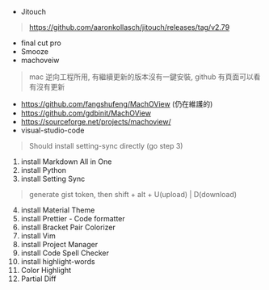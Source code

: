 - Jitouch
> https://github.com/aaronkollasch/jitouch/releases/tag/v2.79
- final cut pro
- Smooze
- machoveiw
> mac 逆向工程所用, 有繼續更新的版本沒有一鍵安裝, github 有頁面可以看有沒有更新
  - https://github.com/fangshufeng/MachOView (仍在維護的)
  - https://github.com/gdbinit/MachOView
  - https://sourceforge.net/projects/machoview/
- visual-studio-code
> Should install setting-sync directly (go step 3)
  1. install Markdown All in One
  2. install Python
  3. install Setting Sync
  > generate gist token, then shift + alt + U(upload) | D(download)
  4. install Material Theme
  5. install Prettier - Code formatter
  6. install Bracket Pair Colorizer
  7. install Vim
  8. install Project Manager
  9. install Code Spell Checker
  10. install highlight-words
  11. Color Highlight
  12. Partial Diff
